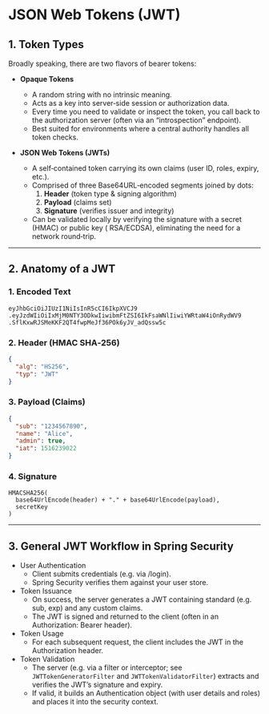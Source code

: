 # JSON Web Tokens (JWT)

## 1. Token Types

Broadly speaking, there are two flavors of bearer tokens:

- **Opaque Tokens**
    - A random string with no intrinsic meaning.
    - Acts as a key into server‑side session or authorization data.
    - Every time you need to validate or inspect the token, you call back to the authorization
      server (often via an “introspection” endpoint).
    - Best suited for environments where a central authority handles all token checks.

- **JSON Web Tokens (JWTs)**
    - A self‑contained token carrying its own claims (user ID, roles, expiry, etc.).
    - Comprised of three Base64URL‑encoded segments joined by dots:
        1. **Header** (token type & signing algorithm)
        2. **Payload** (claims set)
        3. **Signature** (verifies issuer and integrity)
    - Can be validated locally by verifying the signature with a secret (HMAC) or public key (
      RSA/ECDSA), eliminating the need for a network round‑trip.

---

## 2. Anatomy of a JWT

### 1. Encoded Text

```text
eyJhbGciOiJIUzI1NiIsInR5cCI6IkpXVCJ9
.eyJzdWIiOiIxMjM0NTY3ODkwIiwibmFtZSI6IkFsaWNlIiwiYWRtaW4iOnRydWV9
.SflKxwRJSMeKKF2QT4fwpMeJf36POk6yJV_adQssw5c
```

### 2. Header (HMAC SHA‑256)

```json
{
  "alg": "HS256",
  "typ": "JWT"
}
```

### 3. Payload (Claims)

```json
{
  "sub": "1234567890",
  "name": "Alice",
  "admin": true,
  "iat": 1516239022
}
```

### 4. Signature

```text
HMACSHA256(
  base64UrlEncode(header) + "." + base64UrlEncode(payload),
  secretKey
)
```

---

## 3. General JWT Workflow in Spring Security

- User Authentication
    * Client submits credentials (e.g. via /login).
    * Spring Security verifies them against your user store.
- Token Issuance
    * On success, the server generates a JWT containing standard (e.g. sub, exp) and any custom
      claims.
    * The JWT is signed and returned to the client (often in an Authorization: Bearer <token>
      header).
- Token Usage
    * For each subsequent request, the client includes the JWT in the Authorization header.
- Token Validation
    * The server (e.g. via a filter or interceptor; see `JWTTokenGeneratorFilter` and
      `JWTTokenValidatorFilter`) extracts and verifies the JWT’s signature and expiry.
    * If valid, it builds an Authentication object (with user details and roles) and places it into
      the security context.